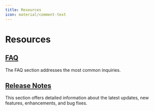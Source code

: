 ```yaml
---
title: Resources
icon: material/comment-text
---
```


# Resources

## [FAQ](../resources/faq/index.md)

The FAQ section addresses the most common inquiries.

## [Release Notes](../resources/releases/index.md)

This section offers detailed information about the latest updates, new features, enhancements, and bug fixes.
